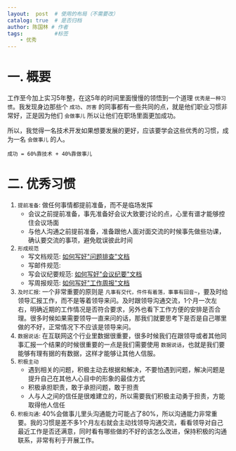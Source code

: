 ```yaml
---
layout:  post  # 使用的布局（不需要改）
catalog: true  # 是否归档
author: 陈国林 # 作者
tags:          #标签
    - 优秀
---
```


# 一. 概要
工作至今加上实习5年整，在这5年的时间里面慢慢的领悟到一个道理 `优秀是一种习惯`。我发现身边那些个 `成功`、`厉害` 的同事都有一些共同的点，就是他们职业习惯非常好，正是因为他们 `会做事儿` 所以让他们在职场里面更加成功。

所以，我觉得一名技术开发如果想要发展的更好，应该要学会这些优秀的习惯，成为一名 `会做事儿` 的人。

`成功 = 60%靠技术 + 40%靠做事儿`

# 二. 优秀习惯
1. `提前准备`: 做任何事情都提前准备，而不是临场发挥
   + 会议之前提前准备，事先准备好会议大致要讨论的点，心里有谱才能够控住会议场面
   + 与他人沟通之前提前准备，准备跟他人面对面交流的时候事先做些功课，确认要交流的事项，避免耽误彼此时间
2. `形成规范`
   + 写文档规范: [如何写好"问题排查"文档](https://chenguolin.github.io/2019/01/28/%E4%BC%98%E7%A7%80-6-%E5%A6%82%E4%BD%95%E5%86%99%E5%A5%BD-%E9%97%AE%E9%A2%98%E6%8E%92%E6%9F%A5-%E6%96%87%E6%A1%A3/)
   + 写邮件规范: 
   + 写会议纪要规范: [如何写好"会议纪要"文档](https://chenguolin.github.io/2019/01/25/%E4%BC%98%E7%A7%80-5-%E5%A6%82%E4%BD%95%E5%86%99%E5%A5%BD-%E4%BC%9A%E8%AE%AE%E7%BA%AA%E8%A6%81-%E6%96%87%E6%A1%A3/)
   + 写周报规范: [如何写好"工作周报"文档](https://chenguolin.github.io/2019/01/24/%E4%BC%98%E7%A7%80-3-%E5%A6%82%E4%BD%95%E5%86%99%E5%A5%BD-%E5%B7%A5%E4%BD%9C%E5%91%A8%E6%8A%A5-%E6%96%87%E6%A1%A3/)
3. `及时汇报`: 一个非常重要的原则是 `凡事有交代，件件有着落，事事有回音~`，要及时给领导汇报工作，而不是等着领导来问。及时跟领导沟通交流，1个月一次左右，明确近期的工作情况是否符合要求，另外也看下工作方便的安排是否合理。很多时候如果需要领导一直来问的话，那我们就要思考下是否是自己哪里做的不好，正常情况下不应该是领导来问。
4. `数据说话`: 在互联网这个行业里数据很重要，很多时候我们在跟领导或者其他同事汇报一个结果的时候很重要的一点是我们需要使用 `数据说话`，也就是我们要能够有理有据的有数据，这样才能够让其他人信服。
5. `积极主动`
   + 遇到相关的问题，积极主动去根据和解决，不要怕遇到问题，解决问题是提升自己在其他人心目中的形象的最佳方式
   + 积极承担职责，敢于承担问题，敢于担责
   + 人与人之间的信任是很难建立的，所以需要我们积极主动勇于担责，方能取得他人信任
6. `积极沟通`: 40%会做事儿里头沟通能力可能占了80%，所以沟通能力非常重要。我的习惯是差不多1个月左右就会主动找领导沟通交流，看看领导对自己最近工作是否还满意，同时看有哪些做的不好的该怎么改进，保持积极的沟通联系，非常有利于开展工作。




